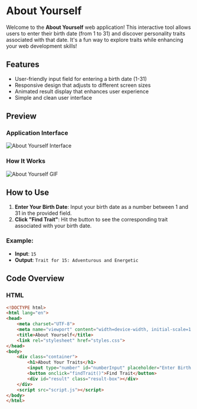 # About Yourself

Welcome to the **About Yourself** web application! This interactive tool allows users to enter their birth date (from 1 to 31) and discover personality traits associated with that date. It's a fun way to explore traits while enhancing your web development skills!

## Features

- User-friendly input field for entering a birth date (1-31)
- Responsive design that adjusts to different screen sizes
- Animated result display that enhances user experience
- Simple and clean user interface

## Preview

### Application Interface
![About Yourself Interface](https://i.ibb.co/f0d37VL/images.jpg) <!-- Replace with an actual screenshot of your application if available -->

### How It Works
![About Yourself GIF](https://example.com/your-gif-link.gif) <!-- Replace with the actual GIF link demonstrating how the application works -->

## How to Use

1. **Enter Your Birth Date**: Input your birth date as a number between 1 and 31 in the provided field.
2. **Click "Find Trait"**: Hit the button to see the corresponding trait associated with your birth date.

### Example:

- **Input**: `15`
- **Output**: `Trait for 15: Adventurous and Energetic`

## Code Overview

### HTML

```html
<!DOCTYPE html>
<html lang="en">
<head>
    <meta charset="UTF-8">
    <meta name="viewport" content="width=device-width, initial-scale=1.0">
    <title>About Yourself</title>
    <link rel="stylesheet" href="styles.css">
</head>
<body>
    <div class="container">
        <h1>About Your Traits</h1>
        <input type="number" id="numberInput" placeholder="Enter Birth Date between 1--31">
        <button onclick="findTrait()">Find Trait</button>
        <div id="result" class="result-box"></div>
    </div>
    <script src="script.js"></script>
</body>
</html>
